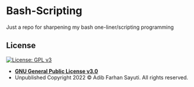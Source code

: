 # Bash-Scripting
Just a repo for sharpening my bash one-liner/scripting programming

## License
[![License: GPL v3](https://img.shields.io/badge/License-GPL%20v3-blue.svg)](https://www.gnu.org/licenses/gpl-3.0)

- **[GNU General Public License v3.0](https://github.com/7imbitz/Kattis-Solutions-Golang/blob/master/LICENSE.md)**
- Unpublished Copyright 2022 © Adib Farhan Sayuti. All rights reserved.

